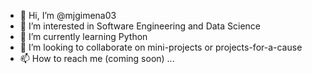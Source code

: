 - 👋 Hi, I’m @mjgimena03
- 👀 I’m interested in Software Engineering and Data Science
- 🌱 I’m currently learning Python
- 💞️ I’m looking to collaborate on mini-projects or projects-for-a-cause
- 📫 How to reach me (coming soon) ...

<!---
mjgimena03/mjgimena03 is a ✨ special ✨ repository because its `README.md` (this file) appears on your GitHub profile.
You can click the Preview link to take a look at your changes.
--->
